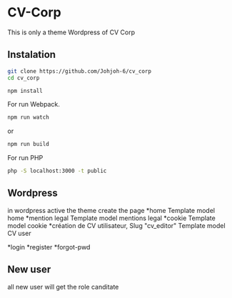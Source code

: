 # CV-Corp
This is only a theme Wordpress of CV Corp

## Instalation
```bash
git clone https://github.com/Johjoh-6/cv_corp
cd cv_corp

npm install
```

For run Webpack. 
```bash
npm run watch
```
or
```bash
npm run build
```

For run PHP
```bash
php -S localhost:3000 -t public
```


## Wordpress
in wordpress active the theme
create
the page
*home Template model home
*mention legal Template model mentions legal
*cookie Template model cookie
*création de CV utilisateur, Slug "cv_editor" Template model CV user

*login
*register
*forgot-pwd


## New user
all new user will get the role canditate